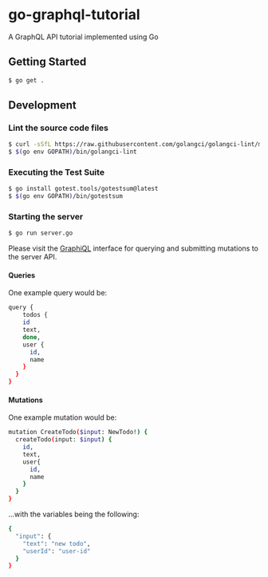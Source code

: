 # go-graphql-tutorial
A GraphQL API tutorial implemented using Go

## Getting Started

```bash
$ go get .
```

## Development

### Lint the source code files

```bash
$ curl -sSfL https://raw.githubusercontent.com/golangci/golangci-lint/master/install.sh | sh -s -- -b $(go env GOPATH)/bin v1.45.2
$ $(go env GOPATH)/bin/golangci-lint
```

### Executing the Test Suite

```bash
$ go install gotest.tools/gotestsum@latest
$ $(go env GOPATH)/bin/gotestsum
```

### Starting the server

```bash
$ go run server.go
```

Please visit the [GraphiQL](http://localhost:8080/) interface for querying and submitting mutations to the server API.

#### Queries

One example query would be:

```bash
query {
    todos {
    id
    text,
    done,
    user {
      id,
      name
    }
  }
}
```

#### Mutations

One example mutation would be:

```bash
mutation CreateTodo($input: NewTodo!) {
  createTodo(input: $input) {
    id,
    text,
    user{
      id,
      name
    }
  }
}
```

...with the variables being the following:

```bash
{
  "input": {
    "text": "new todo",
    "userId": "user-id"
  }
}
```

